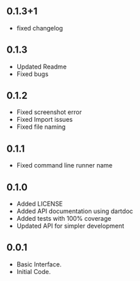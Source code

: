 ## 0.1.3+1

- fixed changelog

## 0.1.3

- Updated Readme
- Fixed bugs

## 0.1.2

- Fixed screenshot error
- Fixed Import issues
- Fixed file naming 
## 0.1.1

- Fixed command line runner name
## 0.1.0

- Added LICENSE
- Added API documentation using dartdoc
- Added tests with 100% coverage
- Updated API for simpler development

## 0.0.1

- Basic Interface.
- Initial Code.